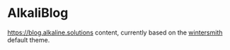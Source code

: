 # AlkaliBlog

https://blog.alkaline.solutions content, currently based on the [wintersmith] default theme.

[wintersmith]: http://wintersmith.io
